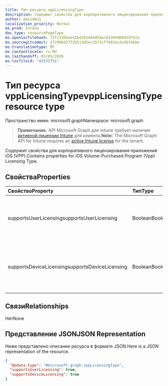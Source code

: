 ```yaml
---
title: Тип ресурса vppLicensingType
description: Содержит свойства для корпоративного лицензирования приложений iOS (VPP).
author: davidmu1
localization_priority: Normal
ms.prod: Intune
doc_type: resourcePageType
ms.openlocfilehash: 72fc5365ee41bd281d4dd59ac81305066919752a
ms.sourcegitcommit: 272996d2772b51105ec25f1cf7482ecda3b74ebe
ms.translationtype: MT
ms.contentlocale: ru-RU
ms.lasthandoff: 03/05/2020
ms.locfileid: "42532751"
---
```

# <a name="vpplicensingtype-resource-type"></a><span data-ttu-id="59d6d-103">Тип ресурса vppLicensingType</span><span class="sxs-lookup"><span data-stu-id="59d6d-103">vppLicensingType resource type</span></span>

<span data-ttu-id="59d6d-104">Пространство имен: microsoft.graph</span><span class="sxs-lookup"><span data-stu-id="59d6d-104">Namespace: microsoft.graph</span></span>

> <span data-ttu-id="59d6d-105">**Примечание.** API Microsoft Graph для Intune требует наличия [активной лицензии Intune](https://go.microsoft.com/fwlink/?linkid=839381) для клиента.</span><span class="sxs-lookup"><span data-stu-id="59d6d-105">**Note:** The Microsoft Graph API for Intune requires an [active Intune license](https://go.microsoft.com/fwlink/?linkid=839381) for the tenant.</span></span>

<span data-ttu-id="59d6d-106">Содержит свойства для корпоративного лицензирования приложений iOS (VPP).</span><span class="sxs-lookup"><span data-stu-id="59d6d-106">Contains properties for iOS Volume-Purchased Program (Vpp) Licensing Type.</span></span>

## <a name="properties"></a><span data-ttu-id="59d6d-107">Свойства</span><span class="sxs-lookup"><span data-stu-id="59d6d-107">Properties</span></span>
|<span data-ttu-id="59d6d-108">Свойство</span><span class="sxs-lookup"><span data-stu-id="59d6d-108">Property</span></span>|<span data-ttu-id="59d6d-109">Тип</span><span class="sxs-lookup"><span data-stu-id="59d6d-109">Type</span></span>|<span data-ttu-id="59d6d-110">Описание</span><span class="sxs-lookup"><span data-stu-id="59d6d-110">Description</span></span>|
|:---|:---|:---|
|<span data-ttu-id="59d6d-111">supportsUserLicensing</span><span class="sxs-lookup"><span data-stu-id="59d6d-111">supportsUserLicensing</span></span>|<span data-ttu-id="59d6d-112">Boolean</span><span class="sxs-lookup"><span data-stu-id="59d6d-112">Boolean</span></span>|<span data-ttu-id="59d6d-113">Указывает, поддерживает ли программа тип лицензирования пользователя.</span><span class="sxs-lookup"><span data-stu-id="59d6d-113">Whether the program supports the user licensing type.</span></span>|
|<span data-ttu-id="59d6d-114">supportsDeviceLicensing</span><span class="sxs-lookup"><span data-stu-id="59d6d-114">supportsDeviceLicensing</span></span>|<span data-ttu-id="59d6d-115">Boolean</span><span class="sxs-lookup"><span data-stu-id="59d6d-115">Boolean</span></span>|<span data-ttu-id="59d6d-116">Указывает, поддерживает ли программа тип лицензирования устройства.</span><span class="sxs-lookup"><span data-stu-id="59d6d-116">Whether the program supports the device licensing type.</span></span>|

## <a name="relationships"></a><span data-ttu-id="59d6d-117">Связи</span><span class="sxs-lookup"><span data-stu-id="59d6d-117">Relationships</span></span>
<span data-ttu-id="59d6d-118">Нет</span><span class="sxs-lookup"><span data-stu-id="59d6d-118">None</span></span>

## <a name="json-representation"></a><span data-ttu-id="59d6d-119">Представление JSON</span><span class="sxs-lookup"><span data-stu-id="59d6d-119">JSON Representation</span></span>
<span data-ttu-id="59d6d-120">Ниже представлено описание ресурса в формате JSON.</span><span class="sxs-lookup"><span data-stu-id="59d6d-120">Here is a JSON representation of the resource.</span></span>
<!-- {
  "blockType": "resource",
  "@odata.type": "microsoft.graph.vppLicensingType"
}
-->
``` json
{
  "@odata.type": "#microsoft.graph.vppLicensingType",
  "supportsUserLicensing": true,
  "supportsDeviceLicensing": true
}
```




